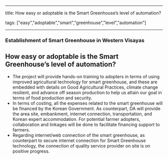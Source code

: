 
---

title: How easy or adoptable is the Smart Greenhouse’s level of automation?

tags: ["easy","adoptable","smart","greenhouse","level","automation"]

---

### Establishment of Smart Greenhouse in Western Visayas

## How easy or adoptable is the Smart Greenhouse’s level of automation?


 - The project will provide hands-on training to adopters in terms of  using improved agricultural technology for smart greenhouse, and these are embedded with details on Good Agricultural Practices, climate change resilient, and advance off season production to help us attain our goal in terms of food production and security. 
 - In terms of costing, all the expenses related to the smart greenhouse will be financed by the Korean Government. As counterpart,  DA will provide the area site, embankment, internet connection, transportation, and Korean expert accommodation. For potential farmer adopters, collaboration and linkages will be done to facilitate financing support to farmers.
 - Regarding internet/web connection of the smart greenhouse, as counterpart to secure internet connection for Smart Greenhouse technology, the connection of quality service provider on site is on positive progress.
